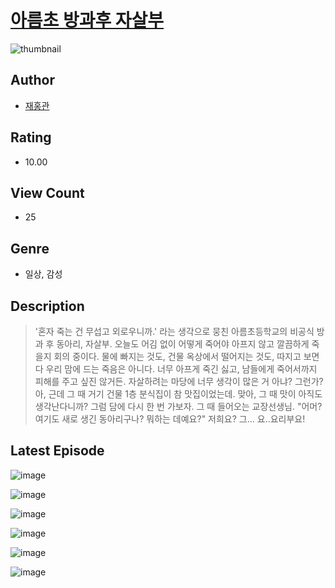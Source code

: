 # [아름초 방과후 자살부](https://comic.naver.com/bestChallenge/list?titleId=810902)
![thumbnail](https://image-comic.pstatic.net/user_contents_data/challenge_comic/2023/05/24/upload_4122544499848405810_480x623.jpeg)

## Author
- [재홍관](https://comic.naver.com/artistTitle?id=367117)

## Rating
- 10.00

## View Count
- 25

## Genre
- 일상, 감성

## Description
> '혼자 죽는 건 무섭고 외로우니까.' 라는 생각으로 뭉친 아름초등학교의 비공식 방과 후 동아리, 자살부. 오늘도 어김 없이 어떻게 죽어야 아프지 않고 깔끔하게 죽을지 회의 중이다. 물에 빠지는 것도, 건물 옥상에서 떨어지는 것도, 따지고 보면 다 우리 맘에 드는 죽음은 아니다. 너무 아프게 죽긴 싫고, 남들에게 죽어서까지 피해를 주고 싶진 않거든. 자살하려는 마당에 너무 생각이 많은 거 아냐? 그런가? 아, 근데 그 때 거기 건물 1층 분식집이 참 맛집이었는데. 맞아, 그 때 맛이 아직도 생각난다니까? 그럼 담에 다시 한 번 가보자. 그 때 들어오는 교장선생님. "어머? 여기도 새로 생긴 동아리구나? 뭐하는 데예요?" 저희요? 그... 요..요리부요!


## Latest Episode
![image](https://image-comic.pstatic.net/user_contents_data/challenge_comic/2023/05/25/367117/upload_4122030817431007843.jpeg)

![image](https://image-comic.pstatic.net/user_contents_data/challenge_comic/2023/05/25/367117/upload_3834310828718515555.jpeg)

![image](https://image-comic.pstatic.net/user_contents_data/challenge_comic/2023/05/25/367117/upload_3977866150577322081.jpeg)

![image](https://image-comic.pstatic.net/user_contents_data/challenge_comic/2023/05/25/367117/upload_3835207832571164465.jpeg)

![image](https://image-comic.pstatic.net/user_contents_data/challenge_comic/2023/05/25/367117/upload_7090184657301628467.jpeg)

![image](https://image-comic.pstatic.net/user_contents_data/challenge_comic/2023/05/25/367117/upload_3918805887853618486.jpeg)

